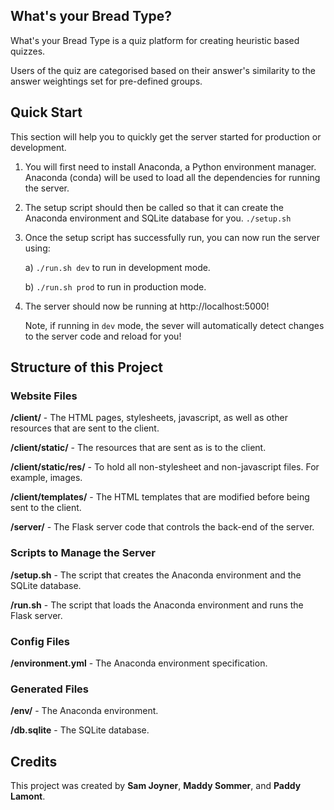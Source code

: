 What's your Bread Type?
-----------------------

What's your Bread Type is a quiz platform for creating heuristic based quizzes.

Users of the quiz are categorised based on their answer's
similarity to the answer weightings set for pre-defined groups.


Quick Start
-----------
This section will help you to quickly get the server started for production or development.

1. You will first need to install Anaconda, a Python environment manager.
   Anaconda (conda) will be used to load all the dependencies for running the server.

2. The setup script should then be called so that it can create the Anaconda environment and SQLite database for you.
   ```./setup.sh```

3. Once the setup script has successfully run, you can now run the server using:
   
   a) `./run.sh dev` to run in development mode.
   
   b) `./run.sh prod` to run in production mode.

4. The server should now be running at http://localhost:5000!
   
   Note, if running in `dev` mode, the sever will automatically detect changes to the server code and reload for you!


Structure of this Project
-------------------------

### Website Files

**/client/** - The HTML pages, stylesheets, javascript, as well as other resources that are sent to the client.

**/client/static/** - The resources that are sent as is to the client.

**/client/static/res/** - To hold all non-stylesheet and non-javascript files. For example, images.

**/client/templates/** - The HTML templates that are modified before being sent to the client.

**/server/** - The Flask server code that controls the back-end of the server.


### Scripts to Manage the Server

**/setup.sh** - The script that creates the Anaconda environment and the SQLite database.

**/run.sh** - The script that loads the Anaconda environment and runs the Flask server.


### Config Files

**/environment.yml** - The Anaconda environment specification.


### Generated Files

**/env/** - The Anaconda environment.

**/db.sqlite** - The SQLite database.


Credits
-------
This project was created by **Sam Joyner**, **Maddy Sommer**, and **Paddy Lamont**.
